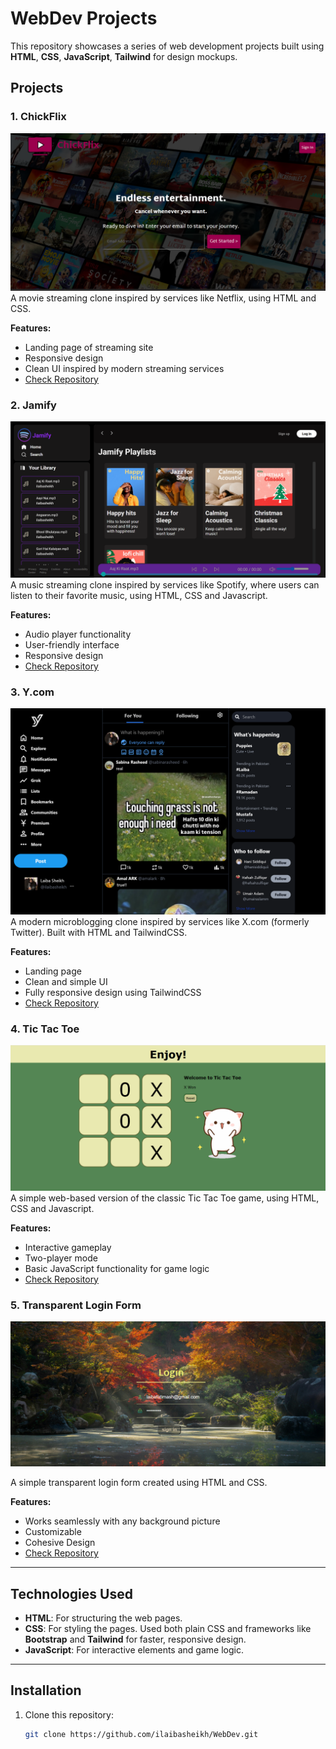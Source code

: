 # WebDev Projects

This repository showcases a series of web development projects built using **HTML**, **CSS**, **JavaScript**, **Tailwind**  for design mockups.

## Projects

### 1. **ChickFlix** 
![ChickFlix](ChickFlix/final%20product/image.png)
A movie streaming clone inspired by services like Netflix, using HTML and CSS.

**Features:**
- Landing page of streaming site
- Responsive design 
- Clean UI inspired by modern streaming services
- [Check Repository](https://github.com/ilaibasheikh/ChickFlix)

### 2. **Jamify**
![Jamify](Jamify/final%20product/jamify.png)
A music streaming clone inspired by services like Spotify, where users can listen to their favorite music, using HTML, CSS and Javascript.

**Features:**
- Audio player functionality
- User-friendly interface 
- Responsive design
- [Check Repository](https://github.com/ilaibasheikh/Jamify)

### 3. **Y.com**
![Y.com](Y.com/finalproduct/screenshot.png)
A modern microblogging clone inspired by services like X.com (formerly Twitter). Built with HTML and TailwindCSS.

**Features:**
- Landing page
- Clean and simple UI
- Fully responsive design using TailwindCSS
- [Check Repository](https://github.com/ilaibasheikh/Y.com)


### 4. **Tic Tac Toe**
![Tic Tac Toe](TicTacToe/finalproduct/screenshot.png)
A simple web-based version of the classic Tic Tac Toe game, using HTML, CSS and Javascript.

**Features:**
- Interactive gameplay
- Two-player mode
- Basic JavaScript functionality for game logic
- [Check Repository](https://github.com/ilaibasheikh/TicTacToe)

### 5. **Transparent Login Form**
![Login](/TransparentLoginForm//finalproduct.png)

A simple transparent login form created using HTML and CSS. 

**Features:**
- Works seamlessly with any background picture
- Customizable
- Cohesive Design
- [Check Repository](https://github.com/ilaibasheikh/TransparentLoginForm)


---

## Technologies Used

- **HTML**: For structuring the web pages.
- **CSS**: For styling the pages. Used both plain CSS and frameworks like **Bootstrap** and **Tailwind** for faster, responsive design.
- **JavaScript**: For interactive elements and game logic.

---

## Installation

1. Clone this repository:
   ```bash
   git clone https://github.com/ilaibasheikh/WebDev.git
